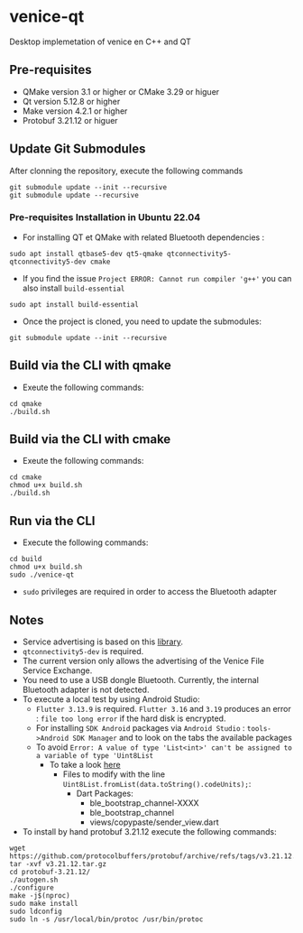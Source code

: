 # venice-qt
Desktop implemetation of venice en C++ and QT

## Pre-requisites
- QMake version 3.1 or higher or CMake 3.29 or higuer
- Qt version 5.12.8 or higher
- Make version 4.2.1 or higher
- Protobuf 3.21.12 or higuer

## Update Git Submodules

After clonning the repository, execute the following commands

```
git submodule update --init --recursive
git submodule update --recursive
```

### Pre-requisites Installation in Ubuntu 22.04
- For installing QT et QMake with related Bluetooth dependencies :

```
sudo apt install qtbase5-dev qt5-qmake qtconnectivity5-qtconnectivity5-dev cmake
```
- If you find the issue `Project ERROR: Cannot run compiler 'g++'` you can also install `build-essential`

```
sudo apt install build-essential
```
- Once the project is cloned, you need to update the submodules:

```
git submodule update --init --recursive
```

## Build via the CLI with qmake
- Exeute the following commands:
```
cd qmake
./build.sh
```

## Build via the CLI with cmake
- Exeute the following commands:
```
cd cmake
chmod u+x build.sh
./build.sh
```

## Run via the CLI
- Execute the following commands:
```
cd build
chmod u+x build.sh
sudo ./venice-qt
```

  - `sudo` privileges are required in order to access the Bluetooth adapter


## Notes

- Service advertising is based on this [library](https://doc.qt.io/qt-5/qtbluetooth-le-overview.html#advertising-services).  
- `qtconnectivity5-dev`  is required.
- The current version only allows the advertising of the Venice File Service Exchange.
- You need to use a USB dongle Bluetooth. Currently, the internal Bluetooth adapter is not detected.
- To execute a local test by using Android Studio:
  - `Flutter 3.13.9` is required. `Flutter 3.16` and `3.19` produces an error : `file too long error` if the hard disk is encrypted.
  - For installing `SDK Android` packages via `Android Studio` : `tools->Android SDK Manager` and to look on the tabs the available packages
  - To avoid `Error: A value of type 'List<int>' can't be assigned to a variable of type 'Uint8List`
    - To take a look [here](https://coflutter.com/dart-flutter-how-to-convert-string-to-uint8list/)
      - Files to modify with the line `Uint8List.fromList(data.toString().codeUnits);`:
        - Dart Packages:
          - ble_bootstrap_channel-XXXX
          - ble_bootstrap_channel
          - views/copypaste/sender_view.dart
- To install by hand protobuf 3.21.12 execute the following commands:
```
wget https://github.com/protocolbuffers/protobuf/archive/refs/tags/v3.21.12.tar.gz
tar -xvf v3.21.12.tar.gz
cd protobuf-3.21.12/
./autogen.sh
./configure
make -j$(nproc)
sudo make install
sudo ldconfig
sudo ln -s /usr/local/bin/protoc /usr/bin/protoc
```
